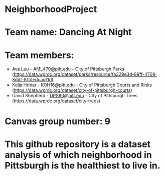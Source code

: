 # NeighborhoodProject
# Team name: Dancing At Night
# Team members: 
* Ava Luu - AML470@pitt.edu - City of Pittsburgh Parks (https://data.wprdc.org/dataset/parks/resource/fa329e3d-89ff-4708-8ddf-81bfedcad11d)
* Kolja Hribar - KOH16@pitt.edu - City of Pittsburgh Courts and Rinks (https://data.wprdc.org/dataset/city-of-pittsburgh-courts)
* David Shepherd - DPS80@pitt.edu - City of Pittsburgh Trees (https://data.wprdc.org/dataset/city-trees)

# Canvas group number: 9

# This github repository is a dataset analysis of which neighborhood in Pittsburgh is the healthiest to live in. 
